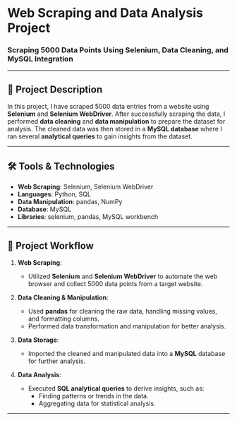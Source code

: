 # Web Scraping and Data Analysis Project

### Scraping 5000 Data Points Using Selenium, Data Cleaning, and MySQL Integration

---

## 📄 Project Description

In this project, I have scraped 5000 data entries from a website using **Selenium** and **Selenium WebDriver**. After successfully scraping the data, I performed **data cleaning** and **data manipulation** to prepare the dataset for analysis. The cleaned data was then stored in a **MySQL database** where I ran several **analytical queries** to gain insights from the dataset.

---

## 🛠 Tools & Technologies

- **Web Scraping**: Selenium, Selenium WebDriver
- **Languages**: Python, SQL
- **Data Manipulation**: pandas, NumPy
- **Database**: MySQL
- **Libraries**: selenium, pandas, MySQL workbench

---

## 🚀 Project Workflow

1. **Web Scraping**:
   - Utilized **Selenium** and **Selenium WebDriver** to automate the web browser and collect 5000 data points from a target website.
   
2. **Data Cleaning & Manipulation**:
   - Used **pandas** for cleaning the raw data, handling missing values, and formatting columns.
   - Performed data transformation and manipulation for better analysis.

3. **Data Storage**:
   - Imported the cleaned and manipulated data into a **MySQL** database for further analysis.

4. **Data Analysis**:
   - Executed **SQL analytical queries** to derive insights, such as:
     - Finding patterns or trends in the data.
     - Aggregating data for statistical analysis.

---

